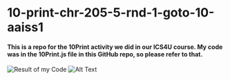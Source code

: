 # 10-print-chr-205-5-rnd-1-goto-10-aaiss1
#### This is a repo for the 10Print activity we did in our ICS4U course. My code was in the 10Print.js file in this GitHub repo, so please refer to that.
![Result of my Code](https://imgur.com/ueWptCN.gif)
![Alt Text](https://media.giphy.com/media/vFKqnCdLPNOKc/giphy.gif)
